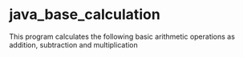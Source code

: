 # java_base_calculation
This program calculates the following basic arithmetic operations as addition, subtraction and multiplication
